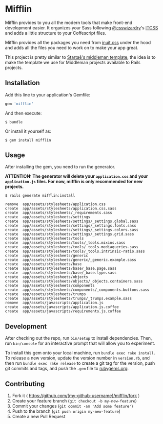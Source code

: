 # Mifflin

Mifflin provides to you all the modern tools that make front-end development easier. It organizes your Sass following [@csswizardry](https://github.com/csswizardry)'s [ITCSS](https://www.youtube.com/watch?v=1OKZOV-iLj4) and adds a little structure to your Coffescript files.

Mifflin provides all the packages you need from [inuit.css](https://github.com/inuitcss) under the hood and adds all the files you need to work on to make your app great.

This project is pretty similar to [Startaê's middleman template](http://github.com/startae/middleman-startae), the idea is to make the template we use for Middleman projects available to Rails projects.

## Installation

Add this line to your application's Gemfile:

```ruby
gem 'mifflin'
```

And then execute:

    $ bundle

Or install it yourself as:

    $ gem install mifflin

## Usage

After installing the gem, you need to run the generator.

**ATTENTION: The generator will delete your `application.css` and your `application.js` files. For now, mifflin is only recommended for new projects.**

    $ rails generate mifflin:install

    remove  app/assets/stylesheets/application.css
    create  app/assets/stylesheets/application.css.sass
    create  app/assets/stylesheets/_requirements.sass
    create  app/assets/stylesheets/settings
    create  app/assets/stylesheets/settings/_settings.global.sass
    create  app/assets/stylesheets/settings/_settings.fonts.sass
    create  app/assets/stylesheets/settings/_settings.colors.sass
    create  app/assets/stylesheets/settings/_settings.grid.sass
    create  app/assets/stylesheets/tools
    create  app/assets/stylesheets/tools/_tools.mixins.sass
    create  app/assets/stylesheets/tools/_tools.mediaqueries.sass
    create  app/assets/stylesheets/tools/_tools.intrinsic-ratio.sass
    create  app/assets/stylesheets/generic
    create  app/assets/stylesheets/generic/_generic.example.sass
    create  app/assets/stylesheets/base
    create  app/assets/stylesheets/base/_base.page.sass
    create  app/assets/stylesheets/base/_base.type.sass
    create  app/assets/stylesheets/objects
    create  app/assets/stylesheets/objects/_objects.containers.sass
    create  app/assets/stylesheets/components
    create  app/assets/stylesheets/components/_components.buttons.sass
    create  app/assets/stylesheets/trumps
    create  app/assets/stylesheets/trumps/_trumps.example.sass
    remove  app/assets/javascripts/application.js
    create  app/assets/javascripts/application.js.coffee
    create  app/assets/javascripts/requirements.js.coffee

## Development

After checking out the repo, run `bin/setup` to install dependencies. Then, run `bin/console` for an interactive prompt that will allow you to experiment.

To install this gem onto your local machine, run `bundle exec rake install`. To release a new version, update the version number in `version.rb`, and then run `bundle exec rake release` to create a git tag for the version, push git commits and tags, and push the `.gem` file to [rubygems.org](https://rubygems.org).

## Contributing

1. Fork it ( https://github.com/[my-github-username]/mifflin/fork )
2. Create your feature branch (`git checkout -b my-new-feature`)
3. Commit your changes (`git commit -am 'Add some feature'`)
4. Push to the branch (`git push origin my-new-feature`)
5. Create a new Pull Request
